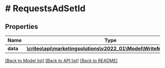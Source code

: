 # # RequestsAdSetId

## Properties

Name | Type | Description | Notes
------------ | ------------- | ------------- | -------------
**data** | [**\criteo\api\marketingsolutions\v2022_01\Model\WriteModelAdSetId[]**](WriteModelAdSetId.md) |  | [optional]

[[Back to Model list]](../../README.md#models) [[Back to API list]](../../README.md#endpoints) [[Back to README]](../../README.md)
